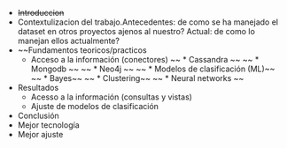 
* ~~Introduccion~~
* Contextulizacion del trabajo.Antecedentes: de como se ha manejado el dataset en otros proyectos ajenos al nuestro? Actual: de como lo manejan ellos actualmente?
* ~~Fundamentos teoricos/practicos
  * Acceso a la información (conectores)
~~    * Cassandra ~~
~~    * Mongodb ~~
~~    * Neo4j ~~
~~  * Modelos de clasificación (ML)~~
~~    * Bayes~~
~~    * Clustering~~
~~    * Neural networks ~~
* Resultados
  * Acesso a la información (consultas y vistas)
  * Ajuste de modelos de clasificación
* Conclusión
 * Mejor tecnología
 * Mejor ajuste
